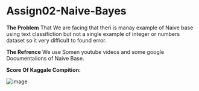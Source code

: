 # Assign02-Naive-Bayes
**The Problem** That We are facing that theri is manay example of Naive base using text classifiction
but not a single example of integer or numbers dataset so it very difficult to found error.

**The Refrence** We use Somen youtube videos and some google Documentaiions of Naive Base.

**Score Of Kaggale Compition:**

![image](https://user-images.githubusercontent.com/74369888/146022167-b316e3bc-3ed0-4e45-9463-2997d17d15b4.png)
